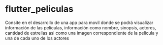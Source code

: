 # flutter_peliculas
Consite en el desarrollo de una app para movil donde se podrá visualizar información de las peliculas, información como nombre, sinopsis, actores, cantidad de estrellas asi como una imagen correspondiente de la pelicula y una de cada uno de los actores  
